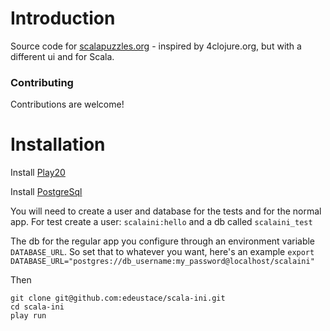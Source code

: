 # Introduction
 

Source code for [scalapuzzles.org](http://scalapuzzles.org) - inspired by 4clojure.org, but with a different ui and for Scala.

### Contributing
Contributions are welcome!


# Installation

Install [Play20](https://github.com/playframework/Play20)

Install [PostgreSql](http://www.postgresql.org/)

You will need to create a user and database for the tests and for the normal app. For test create a user: ````scalaini:hello```` and a 
db called ````scalaini_test````


The db for the regular app you configure through an environment variable ````DATABASE_URL````. 
So set that to whatever you want, here's an example ````export DATABASE_URL="postgres://db_username:my_password@localhost/scalaini"````

Then

    git clone git@github.com:edeustace/scala-ini.git
    cd scala-ini
    play run






